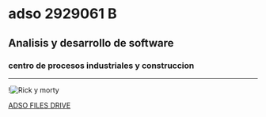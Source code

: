# adso 2929061 B

## Analisis y desarrollo de software 

### centro de procesos industriales y construccion 

---

!![Rick y morty](https://tinyurl.com/ycxvwhck)

[ADSO FILES DRIVE](https://tinyurl.com/ycxvwhck)

